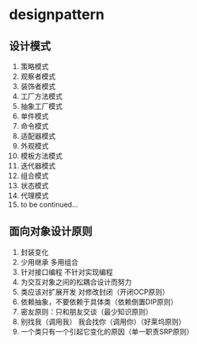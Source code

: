 # designpattern
## 设计模式

1. 策略模式
2. 观察者模式
3. 装饰者模式
4. 工厂方法模式
5. 抽象工厂模式
6. 单件模式
7. 命令模式
8. 适配器模式
9. 外观模式
10. 模板方法模式
11. 迭代器模式
12. 组合模式
13. 状态模式
14. 代理模式
15. to be continued...

## 面向对象设计原则
1. 封装变化
2. 少用继承 多用组合
3. 针对接口编程 不针对实现编程
4. 为交互对象之间的松耦合设计而努力
5. 类应该对扩展开发 对修改封闭（开闭OCP原则）
6. 依赖抽象，不要依赖于具体类（依赖倒置DIP原则）
7. 密友原则：只和朋友交谈（最少知识原则）
8. 别找我（调用我） 我会找你（调用你）（好莱坞原则）
9. 一个类只有一个引起它变化的原因（单一职责SRP原则）